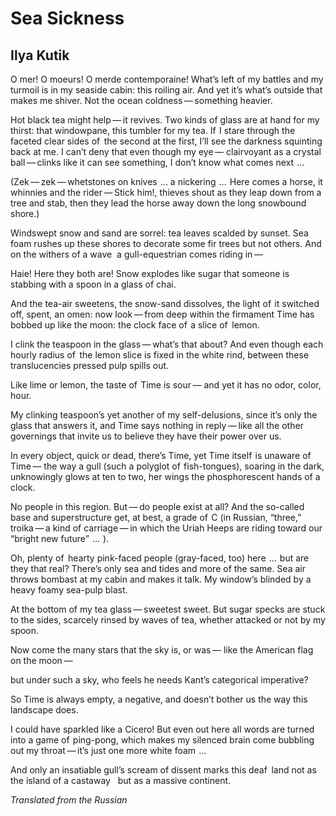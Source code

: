 # Sea Sickness
## Ilya Kutik
O mer!
O moeurs!
O merde contemporaine!
What’s left of my battles and my turmoil
is in my seaside cabin: this roiling air.
And yet it’s what’s outside that makes me shiver.
Not the ocean coldness — something heavier.

Hot black tea might help — it revives.
Two kinds of glass are at hand for my thirst:
that windowpane, this tumbler for my tea.
If  I stare through the faceted clear sides
of   the second at the first,
I’ll see the darkness squinting back at me.
I can’t deny that even though my eye —
clairvoyant as a crystal ball — clinks like it can see
something, I don’t know what comes next    ...

(Zek — zek — whetstones on knives    ...
a nickering    ...    Here comes a horse, it whinnies
and the rider — Stick him!, thieves shout
as they leap down from a tree and stab,
then they lead the horse away
down the long snowbound shore.)

Windswept snow and sand are sorrel: tea leaves
scalded by sunset. Sea foam rushes up these shores
to decorate some fir trees but not others.
And on the withers of a wave
 a gull-equestrian comes riding in —


Haie! Here they both are!
Snow explodes like sugar
that someone is stabbing with a spoon
in a glass of chai.

And the tea-air sweetens, the snow-sand dissolves,
the light of  it switched off, spent, an omen:
now look — from deep within the firmament
Time has bobbed up like the moon:
the clock face of  a slice of   lemon.

I clink the teaspoon in the glass — what’s that about?
And even though each hourly radius
of   the lemon slice is fixed in the white rind,
between these translucencies pressed pulp spills out.

Like lime or lemon, the taste of  Time is sour —
and yet it has no odor, color, hour.

My clinking teaspoon’s yet another of
my self-delusions, since it’s only the glass
that answers it, and Time
says nothing in reply — like all the other governings
that invite us to believe
they have their power over us.

In every object, quick or dead, there’s Time,
yet Time itself  is unaware of   Time —
the way a gull (such a polyglot
of  fish-tongues), soaring in the dark,
unknowingly glows at ten to two,
her wings the phosphorescent hands of a clock.

No people in this region. But — do people
exist at all? And the so-called base and superstructure
get, at best, a grade of  C (in Russian, “three,”
troika — a kind of carriage — in which the Uriah Heeps
are riding toward our “bright new future”    ...    ).

Oh, plenty of   hearty pink-faced people (gray-faced, too)
here    ...    but are they that real? There’s only sea and tides
and more of the same. Sea air throws bombast
at my cabin and makes it talk.
My window’s blinded by a heavy foamy sea-pulp blast.

At the bottom of my tea glass — sweetest sweet.
But sugar specks are stuck to the sides,
scarcely rinsed by waves of tea,
whether attacked or not by my spoon.

Now come the many stars that the sky is, or was —
like the American flag on the moon —

but under such a sky, who feels he needs
Kant’s categorical imperative?

So Time is always empty, a negative,
and doesn’t bother us
the way this landscape does.


I could have sparkled like a Cicero!
But even out here all words are turned into a game
of  ping-pong, which makes my silenced brain
come bubbling out my throat — it’s just one more white foam    ...

And only an insatiable gull’s scream of dissent
marks this deaf   land not as the island of a castaway
  but as a massive continent.


_Translated from the Russian_